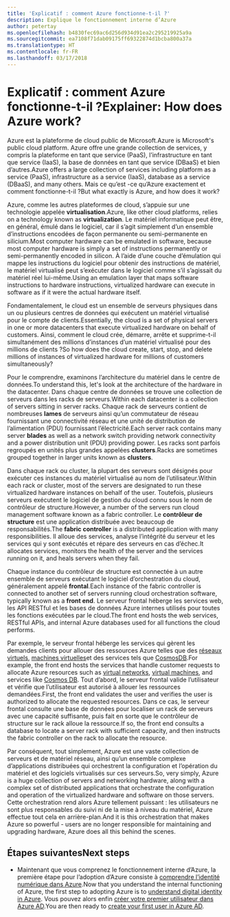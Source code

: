 ```yaml
---
title: 'Explicatif : comment Azure fonctionne-t-il ?'
description: Explique le fonctionnement interne d’Azure
author: petertay
ms.openlocfilehash: b4830fec69ac6d256d934d91ea2c295219925a9a
ms.sourcegitcommit: ea7108f71dab09175ff69322874d1bcba800a37a
ms.translationtype: HT
ms.contentlocale: fr-FR
ms.lasthandoff: 03/17/2018
---
```

# <a name="explainer-how-does-azure-work"></a><span data-ttu-id="6b806-103">Explicatif : comment Azure fonctionne-t-il ?</span><span class="sxs-lookup"><span data-stu-id="6b806-103">Explainer: How does Azure work?</span></span>

<span data-ttu-id="6b806-104">Azure est la plateforme de cloud public de Microsoft.</span><span class="sxs-lookup"><span data-stu-id="6b806-104">Azure is Microsoft's public cloud platform.</span></span> <span data-ttu-id="6b806-105">Azure offre une grande collection de services, y compris la plateforme en tant que service (PaaS), l’infrastructure en tant que service (IaaS), la base de données en tant que service (DBaaS) et bien d’autres.</span><span class="sxs-lookup"><span data-stu-id="6b806-105">Azure offers a large collection of services including platform as a service (PaaS), infrastructure as a service (IaaS), database as a service (DBaaS), and many others.</span></span> <span data-ttu-id="6b806-106">Mais ce qu’est -ce qu’Azure exactement et comment fonctionne-t-il ?</span><span class="sxs-lookup"><span data-stu-id="6b806-106">But what exactly is Azure, and how does it work?</span></span>

<span data-ttu-id="6b806-107">Azure, comme les autres plateformes de cloud, s’appuie sur une technologie appelée **virtualisation**.</span><span class="sxs-lookup"><span data-stu-id="6b806-107">Azure, like other cloud platforms, relies on a technology known as **virtualization**.</span></span> <span data-ttu-id="6b806-108">Le matériel informatique peut être, en général, émulé dans le logiciel, car il s’agit simplement d’un ensemble d’instructions encodées de façon permanente ou semi-permanente en silicium.</span><span class="sxs-lookup"><span data-stu-id="6b806-108">Most computer hardware can be emulated in software, because most computer hardware is simply a set of instructions permanently or semi-permanently encoded in silicon.</span></span> <span data-ttu-id="6b806-109">À l’aide d’une couche d’émulation qui mappe les instructions du logiciel pour obtenir des instructions de matériel, le matériel virtualisé peut s’exécuter dans le logiciel comme s’il s’agissait du matériel réel lui-même.</span><span class="sxs-lookup"><span data-stu-id="6b806-109">Using an emulation layer that maps software instructions to hardware instructions, virtualized hardware can execute in software as if it were the actual hardware itself.</span></span>

<span data-ttu-id="6b806-110">Fondamentalement, le cloud est un ensemble de serveurs physiques dans un ou plusieurs centres de données qui exécutent un matériel virtualisé pour le compte de clients.</span><span class="sxs-lookup"><span data-stu-id="6b806-110">Essentially, the cloud is a set of physical servers in one or more datacenters that execute virtualized hardware on behalf of customers.</span></span> <span data-ttu-id="6b806-111">Ainsi, comment le cloud crée, démarre, arrête et supprime-t-il simultanément des millions d’instances d’un matériel virtualisé pour des millions de clients ?</span><span class="sxs-lookup"><span data-stu-id="6b806-111">So how does the cloud create, start, stop, and delete millions of instances of virtualized hardware for millions of customers simultaneously?</span></span>

<span data-ttu-id="6b806-112">Pour le comprendre, examinons l’architecture du matériel dans le centre de données.</span><span class="sxs-lookup"><span data-stu-id="6b806-112">To understand this, let's look at the architecture of the hardware in the datacenter.</span></span>  <span data-ttu-id="6b806-113">Dans chaque centre de données se trouve une collection de serveurs dans les racks de serveurs.</span><span class="sxs-lookup"><span data-stu-id="6b806-113">Within each datacenter is a collection of servers sitting in server racks.</span></span> <span data-ttu-id="6b806-114">Chaque rack de serveurs contient de nombreuses **lames** de serveurs ainsi qu’un commutateur de réseau fournissant une connectivité réseau et une unité de distribution de l’alimentation (PDU) fournissant l’électricité.</span><span class="sxs-lookup"><span data-stu-id="6b806-114">Each server rack contains many server **blades** as well as a network switch providing network connectivity and a power distribution unit (PDU) providing power.</span></span> <span data-ttu-id="6b806-115">Les racks sont parfois regroupés en unités plus grandes appelées **clusters**.</span><span class="sxs-lookup"><span data-stu-id="6b806-115">Racks are sometimes grouped together in larger units known as **clusters**.</span></span> 

<span data-ttu-id="6b806-116">Dans chaque rack ou cluster, la plupart des serveurs sont désignés pour exécuter ces instances du matériel virtualisé au nom de l’utilisateur.</span><span class="sxs-lookup"><span data-stu-id="6b806-116">Within each rack or cluster, most of the servers are designated to run these virtualized hardware instances on behalf of the user.</span></span> <span data-ttu-id="6b806-117">Toutefois, plusieurs serveurs exécutent le logiciel de gestion du cloud connu sous le nom de contrôleur de structure.</span><span class="sxs-lookup"><span data-stu-id="6b806-117">However, a number of the servers run cloud management software known as a fabric controller.</span></span> <span data-ttu-id="6b806-118">Le **contrôleur de structure** est une application distribuée avec beaucoup de responsabilités.</span><span class="sxs-lookup"><span data-stu-id="6b806-118">The **fabric controller** is a distributed application with many responsibilities.</span></span> <span data-ttu-id="6b806-119">Il alloue des services, analyse l’intégrité du serveur et les services qui y sont exécutés et répare des serveurs en cas d’échec.</span><span class="sxs-lookup"><span data-stu-id="6b806-119">It allocates services, monitors the health of the server and the services running on it, and heals servers when they fail.</span></span>

<span data-ttu-id="6b806-120">Chaque instance du contrôleur de structure est connectée à un autre ensemble de serveurs exécutant le logiciel d’orchestration du cloud, généralement appelé **frontal**.</span><span class="sxs-lookup"><span data-stu-id="6b806-120">Each instance of the fabric controller is connected to another set of servers running cloud orchestration software, typically known as a **front end**.</span></span> <span data-ttu-id="6b806-121">Le serveur frontal héberge les services web, les API RESTful et les bases de données Azure internes utilisés pour toutes les fonctions exécutées par le cloud.</span><span class="sxs-lookup"><span data-stu-id="6b806-121">The front end hosts the web services, RESTful APIs, and internal Azure databases used for all functions the cloud performs.</span></span> 

<span data-ttu-id="6b806-122">Par exemple, le serveur frontal héberge les services qui gèrent les demandes clients pour allouer des ressources Azure telles que des [réseaux virtuels][vnet], [machines virtuelles][vms]et des services tels que [CosmosDB][cosmosdb].</span><span class="sxs-lookup"><span data-stu-id="6b806-122">For example, the front end hosts the services that handle customer requests to allocate Azure resources such as [virtual networks][vnet], [virtual machines][vms], and services like [Cosmos DB][cosmosdb].</span></span> <span data-ttu-id="6b806-123">Tout d’abord, le serveur frontal valide l’utilisateur et vérifie que l’utilisateur est autorisé à allouer les ressources demandées.</span><span class="sxs-lookup"><span data-stu-id="6b806-123">First, the front end validates the user and verifies the user is authorized to allocate the requested resources.</span></span> <span data-ttu-id="6b806-124">Dans ce cas, le serveur frontal consulte une base de données pour localiser un rack de serveurs avec une capacité suffisante, puis fait en sorte que le contrôleur de structure sur le rack alloue la ressource.</span><span class="sxs-lookup"><span data-stu-id="6b806-124">If so, the front end consults a database to locate a server rack with sufficient capacity, and then instructs the fabric controller on the rack to allocate the resource.</span></span>

<span data-ttu-id="6b806-125">Par conséquent, tout simplement, Azure est une vaste collection de serveurs et de matériel réseau, ainsi qu’un ensemble complexe d’applications distribuées qui orchestrent la configuration et l’opération du matériel et des logiciels virtualisés sur ces serveurs.</span><span class="sxs-lookup"><span data-stu-id="6b806-125">So, very simply, Azure is a huge collection of servers and networking hardware, along with a complex set of distributed applications that orchestrate the configuration and operation of the virtualized hardware and software on those servers.</span></span> <span data-ttu-id="6b806-126">Cette orchestration rend alors Azure tellement puissant : les utilisateurs ne sont plus responsables du suivi ni de la mise à niveau du matériel, Azure effectue tout cela en arrière-plan.</span><span class="sxs-lookup"><span data-stu-id="6b806-126">And it is this orchestration that makes Azure so powerful - users are no longer responsible for maintaining and upgrading hardware, Azure does all this behind the scenes.</span></span> 

## <a name="next-steps"></a><span data-ttu-id="6b806-127">Étapes suivantes</span><span class="sxs-lookup"><span data-stu-id="6b806-127">Next steps</span></span>

* <span data-ttu-id="6b806-128">Maintenant que vous comprenez le fonctionnement interne d’Azure, la première étape pour l’adoption d’Azure consiste à [comprendre l’identité numérique dans Azure](tenant-explainer.md).</span><span class="sxs-lookup"><span data-stu-id="6b806-128">Now that you understand the internal functioning of Azure, the first step to adopting Azure is to [understand digital identity in Azure](tenant-explainer.md).</span></span> <span data-ttu-id="6b806-129">Vous pouvez alors enfin [créer votre premier utilisateur dans Azure AD][docs-add-users-to-aad].</span><span class="sxs-lookup"><span data-stu-id="6b806-129">You are then ready to [create your first user in Azure AD][docs-add-users-to-aad].</span></span>

<!-- Links -->

[cosmosdb]: /azure/cosmos-db/introduction
[docs-add-users-to-aad]: /azure/active-directory/add-users-azure-active-directory?toc=/azure/architecture/cloud-adoption-guide/toc.json
[vms]: /azure/virtual-machines/
[vnet]: /azure/virtual-network/virtual-networks-overview
